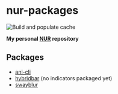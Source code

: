 # nur-packages

<!-- Remove this if you don't use github actions -->
![Build and populate cache](https://github.com/willpower3309/nur-packages/workflows/Build%20and%20populate%20cache/badge.svg)

**My personal [NUR](https://github.com/nix-community/NUR) repository**

## Packages

+ [ani-cli](https://github.com/pystardust/ani-cli)
+ [hybridbar](https://github.com/hcsubser/hybridbar) (no indicators packaged yet)
+ [swayblur](https://github.com/willpower3309/swayblur)
